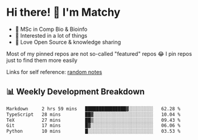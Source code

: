 # Hi there! 👋 I'm Matchy

- 🧬 MSc in Comp Bio & Bioinfo
- 🎈 Interested in a lot of things
- 💜 Love Open Source & knowledge sharing

Most of my pinned repos are not so-called "featured" repos 😂 I pin repos just to find them more easily

Links for self reference: [random notes](https://matchy233.github.io/random-notes)

## 📊 Weekly Development Breakdown

<!--START_SECTION:waka-->

```txt
Markdown     2 hrs 59 mins   ███████████████▓░░░░░░░░░   62.28 %
TypeScript   28 mins         ██▓░░░░░░░░░░░░░░░░░░░░░░   10.04 %
TeX          27 mins         ██▒░░░░░░░░░░░░░░░░░░░░░░   09.43 %
Git          17 mins         █▓░░░░░░░░░░░░░░░░░░░░░░░   06.06 %
Python       10 mins         █░░░░░░░░░░░░░░░░░░░░░░░░   03.53 %
```

<!--END_SECTION:waka-->
